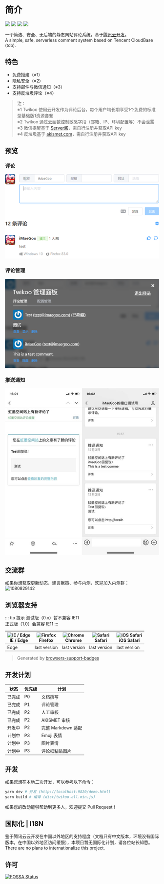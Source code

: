 # 简介

[![](https://img.shields.io/npm/v/twikoo)](https://www.npmjs.com/package/twikoo)
[![](https://img.shields.io/bundlephobia/minzip/twikoo)](https://bundlephobia.com/result?p=twikoo)
[![](https://img.shields.io/npm/dt/twikoo)](https://www.npmjs.com/package/twikoo)
[![](https://img.shields.io/npm/l/twikoo)](https://github.com/imaegoo/twikoo/blob/dev/LICENSE)

一个简洁、安全、无后端的静态网站评论系统，基于[腾讯云开发](https://curl.qcloud.com/KnnJtUom)。<br>
A simple, safe, serverless comment system based on Tencent CloudBase (tcb).

## 特色

* 免费搭建（※1）
* 隐私安全（※2）
* 支持邮件与微信通知（※3）
* 支持反垃圾评论（※4）

> 注：<br>
> ※1 Twikoo 使用云开发作为评论后台，每个用户均长期享受1个免费的标准型基础版1资源套餐<br>
> ※2 Twikoo 通过云函数控制敏感字段（邮箱、IP、环境配置等）不会泄露<br>
> ※3 微信提醒基于 [Server酱](https://sc.ftqq.com/3.version)，需自行注册并获取API key<br>
> ※4 反垃圾基于 [akismet.com](https://akismet.com/)，需自行注册并获取API key

## 预览

### 评论

![评论](./static/readme-1.png)

### 评论管理

![评论管理](./static/readme-2.png)

### 推送通知

![推送通知](./static/readme-3.jpg)

## 交流群

如果你想获取更新动态、建言献策、参与内测，欢迎加入内测群：<br>
<img height="300" alt="1080829142" src="https://www.imaegoo.com/gallery/2020/hello-twikoo.png" />

## 浏览器支持

::: tip 提示
测试版（0.x）暂不兼容 IE11<br>
正式版（1.0）会兼容 IE11
:::

| <img src="https://raw.githubusercontent.com/alrra/browser-logos/master/src/edge/edge_48x48.png" alt="IE / Edge" width="24px" height="24px" /><br/>IE / Edge | <img src="https://raw.githubusercontent.com/alrra/browser-logos/master/src/firefox/firefox_48x48.png" alt="Firefox" width="24px" height="24px" /><br/>Firefox | <img src="https://raw.githubusercontent.com/alrra/browser-logos/master/src/chrome/chrome_48x48.png" alt="Chrome" width="24px" height="24px" /><br/>Chrome | <img src="https://raw.githubusercontent.com/alrra/browser-logos/master/src/safari/safari_48x48.png" alt="Safari" width="24px" height="24px" /><br/>Safari | <img src="https://raw.githubusercontent.com/alrra/browser-logos/master/src/safari-ios/safari-ios_48x48.png" alt="iOS Safari" width="24px" height="24px" /><br/>iOS Safari |
| --------- | --------- | --------- | --------- | --------- |
| Edge| last version| last version| last version| last version

> Generated by [browsers-support-badges](http://godban.github.io/browsers-support-badges/)

## 开发计划

| 状态 | 优先级 | 计划 |
| ---- | ---- | ---- |
| 已完成 | P0 | 文档撰写 |
| 已完成 | P1 | 评论管理 |
| 已完成 | P2 | 人工审核 |
| 已完成 | P2 | AKISMET 审核 |
| 开发中 | P2 | 完整 Markdown 适配 |
| 计划中 | P3 | Emoji 表情 |
| 计划中 | P3 | 图片表情 |
| 计划中 | P3 | 评论框粘贴图片 |

<!-- ## 贡献者 | Contributors -->

<!-- ## 捐赠 | Donate -->

## 开发

如果您想在本地二次开发，可以参考以下命令：

``` sh
yarn dev # 开发 (http://localhost:9820/demo.html)
yarn build # 编译 (dist/twikoo.all.min.js)
```

如果您的改动能够帮助到更多人，欢迎提交 Pull Request！

## 国际化 | I18N

鉴于腾讯云云开发在中国以外地区的支持程度（文档只有中文版本，环境没有国际版本，在中国以外地区访问缓慢），本项目暂无国际化计划，请各位站长知悉。<br>
There are no plans to internationalize this project.

## 许可

[![FOSSA Status](https://app.fossa.com/api/projects/git%2Bgithub.com%2Fimaegoo%2Ftwikoo.svg?type=large)](https://app.fossa.com/projects/git%2Bgithub.com%2Fimaegoo%2Ftwikoo?ref=badge_large)
